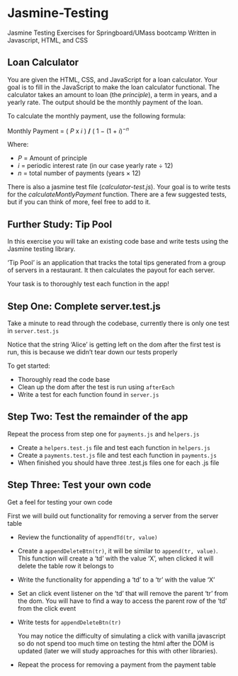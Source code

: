 # Jasmine-Testing
Jasmine Testing Exercises for Springboard/UMass bootcamp
Written in Javascript, HTML, and CSS

<h2>Loan Calculator</h2>
<p>You are given the HTML, CSS, and JavaScript for a loan calculator. Your goal
is to fill in the JavaScript to make the loan calculator functional.  The
calculator takes an amount to loan (the <em>principle</em>), a term in years, and a yearly rate.
The output should be the monthly payment of the loan.</p
<p>To calculate the monthly payment, use the following formula:</p>
<div><p>Monthly Payment = ( <cite>P</cite> x <cite>i</cite> ) <b>/</b> ( 1 − (1 + <cite>i</cite>)<sup>−𝑛</sup> </p></div>
<p>Where:</p>
<ul class="simple">
<li><cite>P</cite> = Amount of principle</li>
<li><cite>i</cite> = periodic interest rate (in our case yearly rate ÷ 12)</li>
<li><cite>n</cite> = total number of payments (years × 12)</li>
</ul>
<p>There is also a jasmine test file (<cite>calculator-test.js</cite>).  Your goal is to write
tests for the <cite>calculateMontlyPayment</cite> function.  There are a few suggested
tests, but if you can think of more, feel free to add to it.</p>
</div>
<div class="section" id="further-study-tip-pool">
<h2>Further Study: Tip Pool</h2>
<p>In this exercise you will take an existing code base and write tests using the Jasmine testing library.</p>
<p>‘Tip Pool’ is an application that tracks the total tips generated from a group of servers in a restaurant. It then calculates the payout for each server.</p>
<p>Your task is  to thoroughly test each function in the app!</p>
</div>
<div class="section" id="step-one-complete-server-test-js">
<h2>Step One: Complete server.test.js</h2>
<p>Take a minute to read through the codebase, currently there is only one test in <code class="docutils literal notranslate"><span class="pre">server.test.js</span></code></p>
<p>Notice that the string ‘Alice’ is getting left on the dom after the first test is run, this is because we didn’t tear down our tests properly</p>
<p>To get started:</p>
<ul class="simple">
<li>Thoroughly read the code base</li>
<li>Clean up the dom after the test is run using <code class="docutils literal notranslate"><span class="pre">afterEach</span></code></li>
<li>Write a test for each function found in <code class="docutils literal notranslate"><span class="pre">server.js</span></code></li>
</ul>
</div>
<div class="section" id="step-two-test-the-remainder-of-the-app">
<h2>Step Two: Test the remainder of the app</h2>
<p>Repeat the process from step one for <code class="docutils literal notranslate"><span class="pre">payments.js</span></code> and <code class="docutils literal notranslate"><span class="pre">helpers.js</span></code></p>
<ul class="simple">
<li>Create a <code class="docutils literal notranslate"><span class="pre">helpers.test.js</span></code> file and test each function in <code class="docutils literal notranslate"><span class="pre">helpers.js</span></code></li>
<li>Create a <code class="docutils literal notranslate"><span class="pre">payments.test.js</span></code> file and test each function in <code class="docutils literal notranslate"><span class="pre">payments.js</span></code></li>
<li>When finished you should have three .test.js files one for each .js file</li>
</ul>
</div>
<div class="section" id="step-three-test-your-own-code">
<h2>Step Three: Test your own code</h2>
<p>Get a feel for testing your own code</p>
<p>First we will build out functionality for removing a server from the server table</p>
<ul>
<li><p class="first">Review the functionality of <code class="docutils literal notranslate"><span class="pre">appendTd(tr,</span> <span class="pre">value)</span></code></p>
</li>
<li><p class="first">Create a <code class="docutils literal notranslate"><span class="pre">appendDeleteBtn(tr)</span></code>, it will be similar to <code class="docutils literal notranslate"><span class="pre">append(tr,</span> <span class="pre">value)</span></code>. This function will create a ‘td’ with the value ‘X’, when clicked it will delete the table row it belongs to</p>
</li>
<li><p class="first">Write the functionality for appending a ‘td’ to a ‘tr’ with the value ‘X’</p>
</li>
<li><p class="first">Set an click event listener on the ‘td’ that will remove the parent ‘tr’ from the dom. You will have to find a way to access the parent row of the ‘td’ from the click event</p>
</li>
<li><p class="first">Write tests for <code class="docutils literal notranslate"><span class="pre">appendDeleteBtn(tr)</span></code></p>
<p>You may notice the difficulty of simulating a click with vanilla javascript so do not spend too much time on testing the html after the DOM is updated (later we will study approaches for this with other libraries).</p>
</li>
<li><p class="first">Repeat the process for removing a payment from the payment table</p>
</li>
</ul>
</div>

